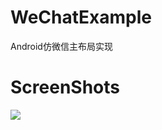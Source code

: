 # WeChatExample
Android仿微信主布局实现

# ScreenShots
![](https://github.com/kuangxiaoguo0123/ATWeChat/blob/master/screenshots/wechat.gif)
